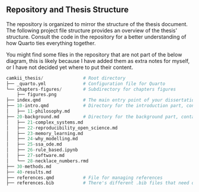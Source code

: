 ## Repository and Thesis Structure
The repository is organized to mirror the structure of the thesis document. The following project file structure provides an overview of the thesis' structure. Consult the code in the repository for a better understanding of how Quarto ties everything together. 

You might find some files in the repository that are not part of the below diagram, this is likely because I have added them as extra notes for myself, or I have not decided yet where to put their content. 

```python
camkii_thesis/               # Root directory
├── _quarto.yml              # Configuration file for Quarto
└── chapters-figures/        # Subdirectory for chapters figures
    ├── figures.png
├── index.qmd                # The main entry point of your dissertation
├── 10-intro.qmd             # Directory for the introduction part, containing subchapters
│   ├── 11-philosophy.md
├── 20-background.md         # Directory for the background part, containing subchapters.
│   ├── 21-complex_systems.md
│   ├── 22-reproducibility_open_science.md
│   ├── 23-memory_learning.md
│   ├── 24-why_modelling.md
│   ├── 25-ssa_ode.md
│   ├── 26-rule_based.ipynb
│   ├── 27-software.md
│   └── 28-necklace_numbers.rmd
├── 30-methods.md
├── 40-results.md
├── references.qmd           # File for managing references
├── references.bib           # There's different .bib files that need organizing. 
```
